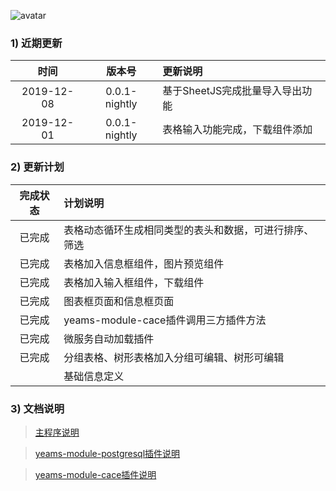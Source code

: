 ![avatar](http://yeams.qujs.cn/logo.png)

### 1) 近期更新

|时间|版本号|更新说明|
|:-:|:-:|:-|
|2019-12-08|0.0.1-nightly|基于SheetJS完成批量导入导出功能|
|2019-12-01|0.0.1-nightly|表格输入功能完成，下载组件添加|

### 2) 更新计划

|完成状态|计划说明|
|:-:|:-|
|已完成|表格动态循环生成相同类型的表头和数据，可进行排序、筛选|
|已完成|表格加入信息框组件，图片预览组件|
|已完成|表格加入输入框组件，下载组件|
|已完成|图表框页面和信息框页面|
|已完成|yeams-module-cace插件调用三方插件方法|
|已完成|微服务自动加载插件|
|已完成|分组表格、树形表格加入分组可编辑、树形可编辑|
||基础信息定义|

### 3) 文档说明

>[主程序说明](http://yeams.qujs.cn/main)

>[yeams-module-postgresql插件说明](http://yeams.qujs.cn/yeams-module-postgresql)

>[yeams-module-cace插件说明](http://yeams.qujs.cn/yeams-module-cace)
